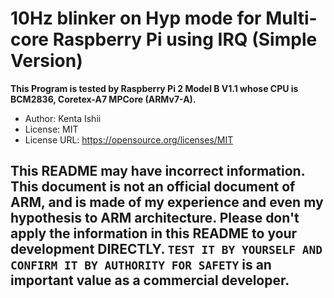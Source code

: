 # 10Hz blinker on Hyp mode for Multi-core Raspberry Pi using IRQ (Simple Version)

**This Program is tested by Raspberry Pi 2 Model B V1.1 whose CPU is BCM2836, Coretex-A7 MPCore (ARMv7-A).**

* Author: Kenta Ishii
* License: MIT
* License URL: https://opensource.org/licenses/MIT

## This README may have incorrect information. This document is not an official document of ARM, and is made of my experience and even my hypothesis to ARM architecture. Please don't apply the information in this README to your development DIRECTLY. `TEST IT BY YOURSELF AND CONFIRM IT BY AUTHORITY FOR SAFETY` is an important value as a commercial developer.
